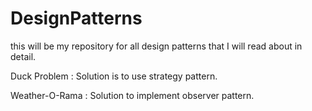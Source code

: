 # DesignPatterns
this will be my repository for all design patterns that I will read about in detail.


Duck Problem : Solution is to use strategy pattern.

Weather-O-Rama : Solution to implement observer pattern.

